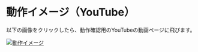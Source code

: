 # 動作イメージ（YouTube）

以下の画像をクリックしたら、動作確認用のYouTubeの動画ページに飛びます。

[![動作イメージ](https://img.youtube.com/vi/vqKL8RLv__k/0.jpg)](https://www.youtube.com/watch?v=vqKL8RLv__k)
